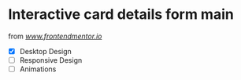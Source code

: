# Interactive card details form main

from *www.frontendmentor.io*

- [x] Desktop Design
- [ ] Responsive Design
- [ ] Animations
